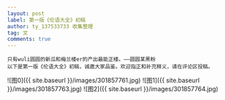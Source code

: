 ```yaml
---
layout: post
label: 第一版《伦语大全》初稿
author: ty_137533733 收集整理
tag: 文
comments: true
---
```


    只有wuli圆圆的新瓜和梅兰楼er的产出最能正楼。——圆圆某黑粉
    以下是第一版《伦语大全》初稿，诚邀大家品鉴。欢迎指正和补充释义，请在评论区投稿。

![图0]({{ site.baseurl }}/images/301857761.jpg)
![图1]({{ site.baseurl }}/images/301857763.jpg)
![图2]({{ site.baseurl }}/images/301857764.jpg)
